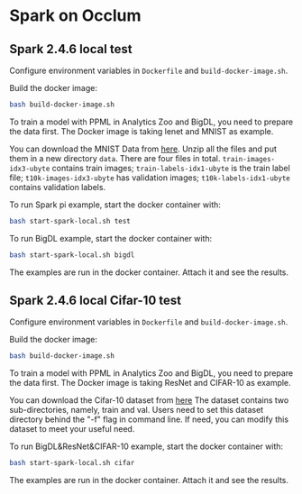 # Spark on Occlum

## Spark 2.4.6 local test

Configure environment variables in `Dockerfile` and `build-docker-image.sh`.

Build the docker image:
``` bash
bash build-docker-image.sh
```

To train a model with PPML in Analytics Zoo and BigDL, you need to prepare the data first. The Docker image is taking lenet and MNIST as example.

You can download the MNIST Data from [here](http://yann.lecun.com/exdb/mnist/). Unzip all the files and put them in a new directory `data`. There are four files in total. `train-images-idx3-ubyte` contains train images; `train-labels-idx1-ubyte` is the train label file; `t10k-images-idx3-ubyte` has validation images; `t10k-labels-idx1-ubyte` contains validation labels.

To run Spark pi example, start the docker container with:
``` bash
bash start-spark-local.sh test
```
To run BigDL example, start the docker container with:
``` bash
bash start-spark-local.sh bigdl
```
The examples are run in the docker container. Attach it and see the results.

## Spark 2.4.6 local Cifar-10 test

Configure environment variables in `Dockerfile` and `build-docker-image.sh`.

Build the docker image:
``` bash
bash build-docker-image.sh
```

To train a model with PPML in Analytics Zoo and BigDL, you need to prepare the data first. The Docker image is taking ResNet and CIFAR-10 as example.

You can download the Cifar-10 dataset from [here](https://www.cs.toronto.edu/~kriz/cifar.html) The dataset contains two sub-directories, namely, train and val. Users need to set this dataset directory behind the "-f" flag in command line. If need, you can modify this dataset to meet your useful need.

To run BigDL&ResNet&CIFAR-10 example, start the docker container with:
``` bash
bash start-spark-local.sh cifar
```
The examples are run in the docker container. Attach it and see the results.
